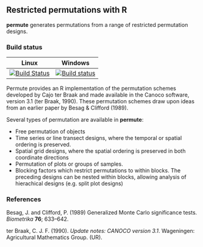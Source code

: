 ## Restricted permutations with R

**permute** generates permutations from a range of restricted 
permutation designs.

### Build status

Linux       | Windows
------------|------------
[![Build Status](https://travis-ci.org/gavinsimpson/permute.svg?branch=master)](https://travis-ci.org/gavinsimpson/cocorresp) | [![Build status](https://ci.appveyor.com/api/projects/status/ytql5bm7rphweeoh/branch/master)](https://ci.appveyor.com/project/gavinsimpson/permute/branch/master)

Permute provides an R implementation of the permutation schemes 
developed by Cajo ter Braak and made available in the Canoco software, 
version 3.1 (ter Braak, 1990). These permutation schemes draw upon 
ideas from an earlier paper by Besag & Clifford (1989).

Several types of permutation are available in **permute**:

 * Free permutation of objects
 * Time series or line transect designs, where the temporal or spatial ordering is preserved.
 * Spatial grid designs, where the spatial ordering is preserved in both coordinate directions
 * Permutation of plots or groups of samples.
 * Blocking factors which restrict permutations to within blocks. The preceding designs can be nested within blocks, allowing analysis of hierachical designs (e.g. split plot designs)

### References

Besag, J. and Clifford, P. (1989) Generalized Monte Carlo significance 
tests. *Biometrika* **76**; 633&ndash;642.

ter Braak, C. J. F. (1990). *Update notes: CANOCO version 3.1*. 
Wageningen: Agricultural Mathematics Group. (UR).
